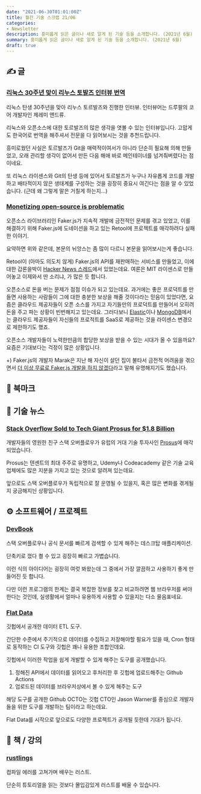```yaml
---
date: "2021-06-30T01:01:00Z"
title: 월간 기술 스크랩 21/06
categories:
- Newsletter
description: 흥미롭게 읽은 글이나 새로 알게 된 기술 등을 소개합니다. (2021년 6월)
summary: 흥미롭게 읽은 글이나 새로 알게 된 기술 등을 소개합니다. (2021년 6월)
draft: true
---
```


## ✍️ 글

### [리눅스 30주년 맞이 리누스 토발즈 인터뷰 번역](https://sjp38.github.io/ko/post/torvalds_interview_for_30th_anniversary_of_linux_kernel_part1/)

리눅스 탄생 30주년을 맞아 리누스 토르발즈와 진행한 인터뷰. 인터뷰어는 드루팔의 코어 개발자인 제레미 앤드류.

리눅스와 오픈소스에 대한 토르발즈의 많은 생각을 엿볼 수 있는 인터뷰입니다.
고맙게도 한국어로 번역을 해주셔서 전문을 다 읽어보시는 것을 추천드립니다.

흥미로웠던 사실은 토르발즈가 Git을 매력적이여서가 아니라 단순히 필요해 의해 만들었고,
오래 관리할 생각이 없어서 만든 다음 해애 바로 메인테이너를 넘겨줘버렸다는 점이네요.

또 리눅스 라이센스와 Git의 탄생 등에 있어서
토르발즈가 누구나 자유롭게 코드를 개발하고 배타적이지 않은 생태계를 구성하는 것을 굉장히 중요시 여긴다는 점을 알 수 있었습니다. (근데 왜 그렇게 말은 거칠게 하는지...)

### [Monetizing open-source is problematic](https://marak.com/blog/2021-04-25-monetizing-open-source-is-problematic)

오픈소스 라이브러리인 Faker.js가 지속적 개발에 금전적인 문제를 겪고 있었고,
이를 해결하기 위해 Faker.js에 도네이션을 하고 있는 Retool에 프로젝트를 매각하려다 실패한 이야기.

요약하면 위와 같은데, 본문의 뉘앙스는 좀 많이 다르니 본문을 읽어보시는게 좋습니다.

Retool이 (아마도 의도치 않게) Faker.js의 API를 재판매하는 서비스를 만들었고, 이에 대한 갑론을박이 [Hacker News 스레드](https://news.ycombinator.com/item?id=27252066)에서 있었는데요.
여론은 MIT 라이센스로 만들어놓고 이제와서 딴 소리냐, 가 많은 듯 합니다.

오픈소스로 돈을 버는 문제가 점점 이슈가 되고 있는데요.
과거에는 좋은 프로덕트를 만들면 사용하는 사람들이 그에 대한 충분한 보상을 해줄 것이다라는 믿음이 있었다면, 요즘은 클라우드 제공자들이 오픈 소스를 가지고 자기들만의 프로덕트를 만들어서 오히려 돈을 주고 파는 상황이 빈번해지고 있는데요. 그러다보니 [Elastic](https://www.elastic.co/kr/pricing/faq/licensing)이나 [MongoDB](https://www.zdnet.co.kr/view/?no=20181018170528)에서는 클라우드 제공자들이 자신들의 프로적트를 SaaS로 제공하는 것을 라이센스 변경으로 제한하기도 했죠.

오픈소스 개발자들이 노력한만큼의 합당한 보상을 받을 수 있는 시대가 올 수 있을까요? 요즘은 기대보다는 걱정이 많은 상황입니다.

+) Faker.js의 개발자 Marak은 지난 해 자신이 살던 집이 불타서 금전적 어려움을 겪으면서 [더 이상 무료로 Faker.js 개발을 하지 않겠다](https://github.com/Marak/faker.js/issues/1046)라고 말해 유명해지기도 했습니다.

## 📌 북마크

## 📰 기술 뉴스

### [Stack Overflow Sold to Tech Giant Prosus for $1.8 Billion](https://www.wsj.com/articles/software-developer-community-stack-overflow-sold-to-tech-giant-prosus-for-1-8-billion-11622648400)

개발자들의 영원한 친구 스택 오버플로우가 유럽의 거대 기술 투자사인 [Prosus](https://www.prosus.com/)에 매각되었습니다.

Prosus는 텐센트의 최대 주주로 유명하고, Udemy나 Codeacademy 같은 기술 교육 업체에도 많은 지분을 가지고 있는 것으로 알려져 있는데요.

앞으로도 스택 오버플로우가 독립적으로 잘 운영될 수 있을지,
혹은 많은 변화를 겪게될 지 궁금해지늰 상황입니다.

## ⚙️ 소프트웨어 / 프로젝트

### [DevBook](https://usedevbook.com/)

스택 오버플로우나 공식 문서를 빠르게 검색할 수 있게 해주는 데스크탑 애플리케이션.

단축키로 껐다 켤 수 있고 굉장히 빠르고 가볍습니다.

이런 식의 아이디어는 굉장히 여럿 봐왔는데 그 중에서 가장 깔끔하고 사용하기 좋게 만들어진 듯 합니다.

다만 이런 프로그램의 한계는 결국 복잡한 정보를 찾고 비교하려면 웹 브라우저를 써야한다는 것인데,
실생활에서 얼마나 유용하게 사용할 수 있을지는 다소 물음표네요.

### [Flat Data](https://octo.github.com/projects/flat-data)

깃헙에서 공개한 데이터 ETL 도구.

간단한 수준에서 주기적으로 데이터를 수집하고 저장해야할 필요가 있을 때,
Cron 형태로 동작하는 CI 도구와 깃헙은 꽤나 유용한 조합인데요.

깃헙에서 이러한 작업을 쉽게 개발할 수 있게 해주는 도구를 공개했습니다.

1. 정해진 API에서 데이터를 읽어오고 후처리한 후 깃헙에 업로드해주는 Github Actions
2. 업로드된 데이터를 브라우저상에서 볼 수 있게 해주는 도구

해당 도구를 공개한 Github OCTO는 깃헙 CTO인 Jason Warner를 중심으로
개발자들을 위한 도구를 개발하는 팀이라고 하는데요.

Flat Data를 시작으로 앞으로도 다양한 프로젝트가 공개될 듯한데 기대가 됩니다.

## 📙 책 / 강의

### [rustlings](https://github.com/rust-lang/rustlings)

컴파일 에러를 고쳐가며 배우는 러스트.

단순히 튜토리얼을 읽는 것보다 몰입감있게 러스트를 배울 수 있습니다.
